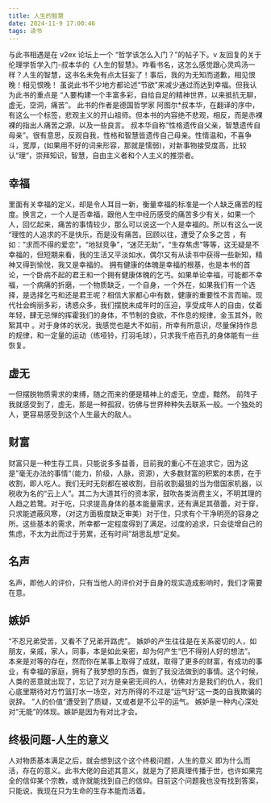 ```yaml
---
title: 人生的智慧
date: 2024-11-9 17:00:46
tags: 读书
---
```


与此书相遇是在 v2ex 论坛上一个 “哲学该怎么入门？”的帖子下。v 友回复的关于伦理学哲学入门-叔本华的《人生的智慧》。咋看书名，这怎么感觉跟心灵鸡汤一样？人生的智慧，这书名未免有点太狂妄了！事后，我的为无知而道歉，相见恨晚！相见恨晚！
虽说此书不少地方都论述“节欲”来减少通过而达到幸福。但我认为此书的重点是 “人要构建一个丰富多彩，自给自足的精神世界，以来抵抗无聊，虚无，空洞，痛苦”。
此书的作者是德国哲学家 阿图尔\*叔本华，在翻译的序中，有这么一个标签，悲观主义的开山祖师。但本书的内容绝不悲观，相反，而是赤裸裸的指出人痛苦之源，以及一些良言。
叔本华自称“性格遗传自父亲，智慧遗传自母亲”。很有意思，反观自我，性格和智慧皆遗传自己母亲。性情温和，不喜争斗，宽厚，(如果用不好的词来形容，那就是懦弱)，对新事物接受度高，比较认“理“，崇拜知识，智慧，自由主义者和个人主义的推崇者。

## 幸福

里面有关幸福的定义，却是令人耳目一新，衡量幸福的标准是一个人缺乏痛苦的程度。换言之，一个人是否幸福，跟他人生中经历感受的痛苦多少有关，如果一个人，回忆起来，痛苦的事情较少，那么可以说这一个人是幸福的。所以有这么一说 “理性的人追求的不是快乐，而是没有痛苦。回顾以往，遭受了众多之苦 ，有如：”求而不得的爱恋“，“地狱竞争”，“迷茫无助”，“生存焦虑”等等，这无疑是不幸福的，但短期来看，我的生活又平淡如水，偶尔又有从读书中获得一些新知，精神又得到愉悦，我又是幸福的。
拥有健康的体魄是幸福的根基，也是本书的首论，一个卧病不起的君王和一个拥有健康体魄的乞丐。如果单论幸福，可能都不幸福，一个病痛的折磨，一个物质缺乏，一个自身，一个外在，如果我们有一个选择，是选择乞丐和还是君王呢？相信大家都心中有数，健康的重要性不言而喻。现代社会绚丽多彩，诱惑众多，我们摆脱未成年时的压迫，享受成年人的自由，仗着年轻，肆无忌惮的挥霍我们的身体，不节制的食欲，不作息的规律，金玉其外，败絮其中 。对于身体的状况，我感觉也是大不如前，所幸有所意识，尽量保持作息的规律，和一定量的运动（练哑铃，打羽毛球），只求我千疮百孔的身体能有一丝恢复。

## 虚无

一但摆脱物质需求的束缚，随之而来的便是精神上的虚无，空虚，黯然。 前阵子我就感受到了，虚无，那是一种孤寂，彷佛与世界种种失去联系一般。一个独处的人，更容易感受到这个人生最大的敌人。

## 财富

财富只是一种生存工具，只能说多多益善，目前我的重心不在追求它，因为这是”毫无办法的事情“（能力，阶级，人脉，资源），大多数财富的积累的本质，在于收割，即人吃人。我们无时无刻都在被收割，目前收割最狠的当为借国家机器，以税收为名的“云上人”。其二为大道其行的资本家，鼓吹各类消费主义，不明其理的人趋之若鹜。对于吃，只求提高身体的基本能量需求，还有满足其蓓蕾，对于穿，只求能遮蔽风寒，（对这方面极度缺乏审美）对于住，只求有个干净明亮的容身之所。这些基本的需求，所幸都一定程度得到了满足。过度的追求，只会徒增自己的焦虑，不太为此而过于劳累，还有时间”胡思乱想“足矣。

## 名声

名声，即他人的评价，只有当他人的评价对于自身的现实造成影响时，我们才需要在意。

## 嫉妒

“不忍兄弟受苦，又看不了兄弟开路虎”。 嫉妒的产生往往是在关系密切的人，如朋友，亲戚，家人，同事，本是如此亲密，却为何产生“巴不得别人好的想法”。 本来是对等的存在，然而你在某事上取得了成就，取得了更多的财富，有成功的事业，有幸福的家庭，拥有了我梦想的东西，做到了我没法做到的事情。这个时候，人类的恶意就出现了，忘记了对方是亲密无间的人，彷佛对方是我们的仇人，我们心底里期待对方竹篮打水一场空，对方所得的不过是“运气好”这一类的自我欺骗的说辞。
”人的价值“遭受到了质疑，又或者是不公平的运气。 嫉妒是一种内心深处对“无能”的体现。嫉妒是因为有对比才会。

## 终极问题-人生的意义

人对物质基本满足之后，就会想到这个这个终极问题，人生的意义 即为什么而活，存在的意义。此书大佬的自述其意义，就是为了把真理传播于世，也许如果完全的信仰某个宗教，或许就能找到自己的信仰。目前这个问题我也没有找到答案，只能说，我现在只为生命的生存本能而活着。
